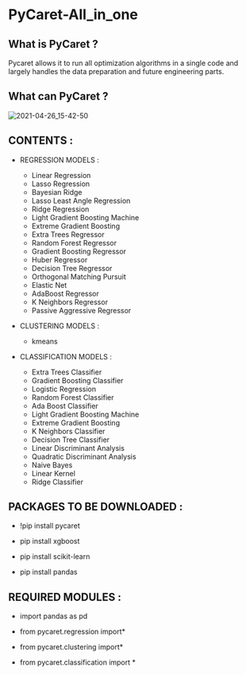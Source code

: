 # PyCaret-All_in_one

## What is PyCaret ? 
Pycaret allows it to run all optimization algorithms in a single code and largely handles the data preparation and future engineering parts.

## What can PyCaret ? 

![2021-04-26_15-42-50](https://user-images.githubusercontent.com/73308365/116084239-41950800-a6a6-11eb-9bb9-2a08341e0438.png)


## CONTENTS :

- REGRESSION MODELS : 
   - Linear Regression	
   - Lasso Regression	
   - Bayesian Ridge	
   - Lasso Least Angle Regression	
   - Ridge Regression	
   - Light Gradient Boosting Machine	
   - Extreme Gradient Boosting	
   - Extra Trees Regressor	
   - Random Forest Regressor	
   - Gradient Boosting Regressor	
   - Huber Regressor	
   - Decision Tree Regressor	
   - Orthogonal Matching Pursuit	
   - Elastic Net		
   - AdaBoost Regressor	
   - K Neighbors Regressor	
   - Passive Aggressive Regressor

- CLUSTERING MODELS :
    - kmeans
    
- CLASSIFICATION MODELS :
   - Extra Trees Classifier	
   - Gradient Boosting Classifier	
   - Logistic Regression
   - Random Forest Classifier	
   - Ada Boost Classifier	
   - Light Gradient Boosting Machine	
   - Extreme Gradient Boosting	
   - K Neighbors Classifier
   - Decision Tree Classifier	
   - Linear Discriminant Analysis	
   - Quadratic Discriminant Analysis	
   - Naive Bayes
   - Linear Kernel	
   - Ridge Classifier


## PACKAGES TO BE DOWNLOADED :

* !pip install pycaret

* pip install xgboost

* pip install scikit-learn

* pip install pandas

## REQUIRED MODULES : 

* import pandas as pd

* from pycaret.regression import*

* from pycaret.clustering import*

* from pycaret.classification import *

